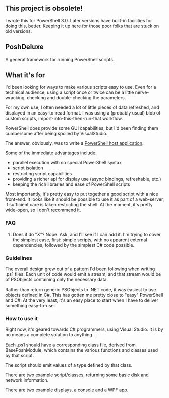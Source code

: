 ## This project is obsolete!

I wrote this for PowerShell 3.0. Later versions have built-in facilities for doing this, better. Keeping it up here for those poor folks that are stuck on old versions.

## PoshDeluxe

A general framework for running PowerShell scripts.

## What it's for

I'd been looking for ways to make various scripts easy to use. Even for a technical audience, using a script once or twice can be a little nerve-wracking, checking and double-checking the parameters. 

For my own use, I often needed a lot of little pieces of data refreshed, and displayed in an easy-to-read format. I was using a (probably usual) blob of custom scripts, import-into-this-then-run-that workflow.

PowerShell does provide some GUI capabilities, but I'd been finding them cumbersome after being spoiled by VisualStudio.

The answer, obviously, was to write a [PowerShell host application](https://msdn.microsoft.com/en-us/library/ee706563(v=vs.85).aspx).

Some of the immediate advantages include:
 * parallel execution with no special PowerShell syntax
 * script isolation
 * restricting script capabilities
 * providing a richer api for display use (async bindings, refreshable, etc.)
 * keeping the rich libraries and ease of PowerShell scripts

Most importantly, it's pretty easy to put together a good script with a nice front-end. It looks like it should be possible to use it as part of a web-server, if sufficient care is taken restricting the shell. At the moment, it's pretty wide-open, so I don't recommend it.

### FAQ

 1. Does it do "X"?
    Nope. Ask, and I'll see if I can add it. I'm trying to cover the simplest case, first: simple scripts, with no apparent external dependencies, followed by the simplest C# code possible.

### Guidelines

The overall design grew out of a pattern I'd been following when writing .ps1 files. 
Each unit of code would emit a stream, and that stream would be of PSObjects containing only the necessary data.

Rather than return generic PSObjects to .NET code, it was easiest to use objects defined in C#. This has gotten me pretty close to "easy" PowerShell and C#. At the very least, it's an easy place to start when I have to deliver something easy-to-use.

### How to use it

Right now, it's geared towards C# programmers, using Visual Studio. It is by no means a complete solution to anything.

Each .ps1 should have a corresponding class file, derived from BasePoshModule, which contains the various functions and classes used by that script.

The script should emit values of a type defined by that class.

There are two example script/classes, returning some basic disk and network information.

There are two example displays, a console and a WPF app.

